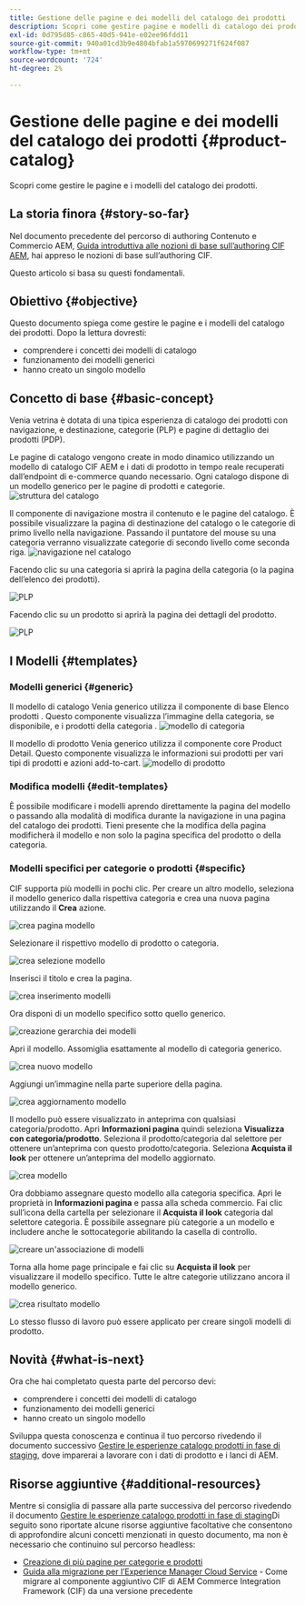 ```yaml
---
title: Gestione delle pagine e dei modelli del catalogo dei prodotti
description: Scopri come gestire pagine e modelli di catalogo dei prodotti
exl-id: 0d795d85-c865-40d5-941e-e02ee96fdd11
source-git-commit: 940a01cd3b9e4804bfab1a5970699271f624f087
workflow-type: tm+mt
source-wordcount: '724'
ht-degree: 2%

---
```


# Gestione delle pagine e dei modelli del catalogo dei prodotti {#product-catalog}

Scopri come gestire le pagine e i modelli del catalogo dei prodotti.

## La storia finora {#story-so-far}

Nel documento precedente del percorso di authoring Contenuto e Commercio AEM, [Guida introduttiva alle nozioni di base sull’authoring CIF AEM](getting-started.md), hai appreso le nozioni di base sull’authoring CIF.

Questo articolo si basa su questi fondamentali.

## Obiettivo {#objective}

Questo documento spiega come gestire le pagine e i modelli del catalogo dei prodotti. Dopo la lettura dovresti:

* comprendere i concetti dei modelli di catalogo
* funzionamento dei modelli generici
* hanno creato un singolo modello

## Concetto di base {#basic-concept}

Venia vetrina è dotata di una tipica esperienza di catalogo dei prodotti con navigazione, e destinazione, categorie (PLP) e pagine di dettaglio dei prodotti (PDP).

Le pagine di catalogo vengono create in modo dinamico utilizzando un modello di catalogo CIF AEM e i dati di prodotto in tempo reale recuperati dall’endpoint di e-commerce quando necessario. Ogni catalogo dispone di un modello generico per le pagine di prodotti e categorie.
![struttura del catalogo](assets/catalog-structure.png)

Il componente di navigazione mostra il contenuto e le pagine del catalogo. È possibile visualizzare la pagina di destinazione del catalogo o le categorie di primo livello nella navigazione. Passando il puntatore del mouse su una categoria verranno visualizzate categorie di secondo livello come seconda riga.
![navigazione nel catalogo](assets/catalog-navigation.png)

Facendo clic su una categoria si aprirà la pagina della categoria (o la pagina dell’elenco dei prodotti).

![PLP](assets/catalog-plp.png)

Facendo clic su un prodotto si aprirà la pagina dei dettagli del prodotto.

![PLP](assets/catalog-pdp.png)

## I Modelli {#templates}

### Modelli generici {#generic}

Il modello di catalogo Venia generico utilizza il componente di base Elenco prodotti . Questo componente visualizza l’immagine della categoria, se disponibile, e i prodotti della categoria .
![modello di categoria](assets/category-template.png)

Il modello di prodotto Venia generico utilizza il componente core Product Detail. Questo componente visualizza le informazioni sui prodotti per vari tipi di prodotti e azioni add-to-cart.
![modello di prodotto](assets/product-template.png)

### Modifica modelli {#edit-templates}

È possibile modificare i modelli aprendo direttamente la pagina del modello o passando alla modalità di modifica durante la navigazione in una pagina del catalogo dei prodotti. Tieni presente che la modifica della pagina modificherà il modello e non solo la pagina specifica del prodotto o della categoria.

### Modelli specifici per categorie o prodotti {#specific}

CIF supporta più modelli in pochi clic. Per creare un altro modello, seleziona il modello generico dalla rispettiva categoria e crea una nuova pagina utilizzando il **Crea** azione.

![crea pagina modello](assets/create-template-page.png)

Selezionare il rispettivo modello di prodotto o categoria.

![crea selezione modello](assets/create-template-select.png)

Inserisci il titolo e crea la pagina.

![crea inserimento modelli](assets/create-template-enter.png)

Ora disponi di un modello specifico sotto quello generico.

![creazione gerarchia dei modelli](assets/create-template-hierachry.png)

Apri il modello. Assomiglia esattamente al modello di categoria generico.

![crea nuovo modello](assets/create-template-new.png)

Aggiungi un’immagine nella parte superiore della pagina.

![crea aggiornamento modello](assets/create-template-update.png)

Il modello può essere visualizzato in anteprima con qualsiasi categoria/prodotto. Apri **Informazioni pagina** quindi seleziona **Visualizza con categoria/prodotto**. Seleziona il prodotto/categoria dal selettore per ottenere un’anteprima con questo prodotto/categoria. Seleziona **Acquista il look** per ottenere un’anteprima del modello aggiornato.

![crea modello ](assets/create-template-picker.png)

Ora dobbiamo assegnare questo modello alla categoria specifica. Apri le proprietà in **Informazioni pagina** e passa alla scheda commercio. Fai clic sull’icona della cartella per selezionare il **Acquista il look** categoria dal selettore categoria. È possibile assegnare più categorie a un modello e includere anche le sottocategorie abilitando la casella di controllo.

![creare un&#39;associazione di modelli](assets/create-template-associate.png)

Torna alla home page principale e fai clic su **Acquista il look** per visualizzare il modello specifico. Tutte le altre categorie utilizzano ancora il modello generico.

![crea risultato modello](assets/create-template-result.png)

Lo stesso flusso di lavoro può essere applicato per creare singoli modelli di prodotto.

## Novità {#what-is-next}

Ora che hai completato questa parte del percorso devi:

* comprendere i concetti dei modelli di catalogo
* funzionamento dei modelli generici
* hanno creato un singolo modello

Sviluppa questa conoscenza e continua il tuo percorso rivedendo il documento successivo [Gestire le esperienze catalogo prodotti in fase di staging](staged-catalog.md), dove imparerai a lavorare con i dati di prodotto e i lanci di AEM.

## Risorse aggiuntive {#additional-resources}

Mentre si consiglia di passare alla parte successiva del percorso rivedendo il documento [Gestire le esperienze catalogo prodotti in fase di staging](staged-catalog.md)Di seguito sono riportate alcune risorse aggiuntive facoltative che consentono di approfondire alcuni concetti menzionati in questo documento, ma non è necessario che continuino sul percorso headless:

* [Creazione di più pagine per categorie e prodotti](/help/commerce-cloud/authoring/multi-template-usage.md)
* [Guida alla migrazione per l’Experience Manager Cloud Service](/help/commerce-cloud/migration.md) - Come migrare al componente aggiuntivo CIF di AEM Commerce Integration Framework (CIF) da una versione precedente
